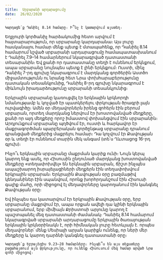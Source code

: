 ```yaml
---
title:  Սրբարանի արդարացումը
date:  26/02/2020
---
```


`Կարդացե՛ք Դանիել 8.14 համարը։ Ի՞նչ է կատարվում այստեղ։`

Եղջյուրի կործանիչ հարձակումից հետո արվում է հայտարարություն, որ սրբարանը կարդարանա։ Այս լուրը հասկանալու համար մենք պետք է մտապահենք, որ Դանիել 8.14 համարում նշված սրբարանի արդարացումը համապատասխանում է Դանիել 7.9–14 համարներում նկարագրված դատաստանի տեսարանին։ Եվ քանի որ դատաստանը տեղի է ունենում երկնքում, ապա սրբարանը նույնպես պետք է լինի երկնքում։ Ուստի, մինչ Դանիել 7-րդ գլուխը նկարագրում է մարդկանց գործերին Աստծո միջամտությունն ու նրանց հետ Նրա փոխհարաբերությունը դատական տեսանկյունից, Դանիել 8-րդ գլուխը նկարագրում է միևնույն իրադարձությունը սրբարանի տեսանկյունից։

Երկրային սրբարանը կառուցվել էր երկնային կրկնորդի նմանությամբ և կոչված էր պատկերելու փրկության ծրագրի լայն ուրվագիծը։ Ամեն օր մեղավորներն իրենց զոհերն էին բերում սրբարան, որտեղ մարդկանց ներվում էր խոստովանված մեղքերը, քանի որ այդ մեղքերը որոշ իմաստով փոխանցվում էին սրբարանին։ Արդյունքում սրբարանը պղծվում էր, ուստի և հարկավոր էր մաքրագործման պարբերական գործընթաց սրբարանը դրանում գրանցված մեղքերից մաքրելու համար։ Դա կոչվում էր Քավության օր և տեղի էր ունենում տարին մեկ անգամ (տե՛ս Ղևտացոց 16-րդ գլուխ)։

Ինչո՞ւ երկնային սրբարանը մաքրման կարիք ունի։ Նույն կերպ կարող ենք ասել, որ Հիսուսին ընդունած մարդկանց խոստովանված մեղքերը «տեղափոխվել» են երկնային սրբարան, ճիշտ ինչպես ապաշխարող իսրայելացիների մեղքերն էին տեղափոխվում երկրային սրբարան։ Երկրային Քավության օրը բազմաթիվ կենդանիներ էին սպանվում, որոնք խորհրդանշում էին Հիսուսի գալիք մահը, որի միջոցով էլ մեղավորները կարողանում էին կանգնել Քավության օրը։

Եվ ինչպես դա կատարվում էր երկրային Քավության օրը, երբ սրբարանը մաքրվում էր, ապա որքան ավելի դա կլինի երկնային սրբարանում, երբ միմիայն Քրիստոսի արյունը կարող է պաշտպանել մեզ դատաստանի ժամանակ։ Դանիել 8.14 համարում նկարագրված սրբարանի արդարացումը երկրային ծառայության երկնային կրկնօրինակն է, որի հիմնական լուրը հետևյալն է. որպես մեղավորներ՝ մենք Մեսիայի արյան կարիքն ունենք, որ ների մեր մեղքերը և կարող դարձնի կանգնել դատաստանի օրը։

`Կարդացե՛ք Եբրայեցիս 9.23–28 համարները։ Ինչպե՞ս են այս տեքստերը բացահայտում այն փրկությունը, որ ունենք Հիսուսում մեզ համար արված Նրա զոհի միջոցով։`
